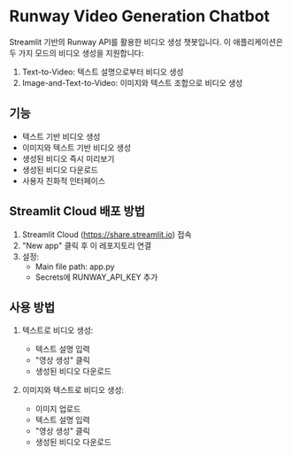 # Runway Video Generation Chatbot

Streamlit 기반의 Runway API를 활용한 비디오 생성 챗봇입니다. 이 애플리케이션은 두 가지 모드의 비디오 생성을 지원합니다:
1. Text-to-Video: 텍스트 설명으로부터 비디오 생성
2. Image-and-Text-to-Video: 이미지와 텍스트 조합으로 비디오 생성

## 기능
- 텍스트 기반 비디오 생성
- 이미지와 텍스트 기반 비디오 생성
- 생성된 비디오 즉시 미리보기
- 생성된 비디오 다운로드
- 사용자 친화적 인터페이스

## Streamlit Cloud 배포 방법

1. Streamlit Cloud (https://share.streamlit.io) 접속
2. "New app" 클릭 후 이 레포지토리 연결
3. 설정:
   - Main file path: app.py
   - Secrets에 RUNWAY_API_KEY 추가

## 사용 방법
1. 텍스트로 비디오 생성:
   - 텍스트 설명 입력
   - "영상 생성" 클릭
   - 생성된 비디오 다운로드

2. 이미지와 텍스트로 비디오 생성:
   - 이미지 업로드
   - 텍스트 설명 입력
   - "영상 생성" 클릭
   - 생성된 비디오 다운로드
